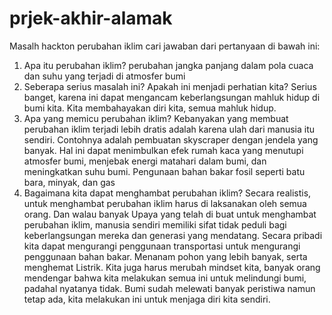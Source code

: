 # prjek-akhir-alamak

Masalh hackton perubahan iklim
cari jawaban dari pertanyaan di bawah ini:
1. Apa itu perubahan iklim?
perubahan jangka panjang dalam pola cuaca dan suhu yang terjadi di atmosfer bumi
2. Seberapa serius masalah ini? Apakah ini menjadi perhatian kita?
Serius banget, karena ini dapat mengancam keberlangsungan mahluk hidup di bumi kita. Kita membahayakan diri kita, semua mahluk hidup.
3. Apa yang memicu perubahan iklim?
Kebanyakan yang membuat perubahan iklim terjadi lebih dratis adalah karena ulah dari manusia itu sendiri. Contohnya adalah pembuatan skyscraper dengan jendela yang banyak. Hal ini dapat menimbulkan efek rumah kaca yang menutupi atmosfer bumi, menjebak energi matahari dalam bumi, dan meningkatkan suhu bumi. Pengunaan bahan bakar fosil seperti batu bara, minyak, dan gas 
4. Bagaimana kita dapat menghambat perubahan iklim?
Secara realistis, untuk menghambat perubahan iklim harus di laksanakan oleh semua orang. Dan walau banyak Upaya yang telah di buat untuk menghambat perubahan iklim, manusia sendiri memiliki sifat tidak peduli bagi keberlangsungan mereka dan generasi yang mendatang. 
Secara pribadi kita dapat mengurangi penggunaan transportasi untuk mengurangi penggunaan bahan bakar. Menanam pohon yang lebih banyak, serta menghemat Listrik. Kita juga harus merubah mindset kita, banyak orang mendengar bahwa kita melakukan semua ini untuk melindungi bumi, padahal nyatanya tidak. Bumi sudah melewati banyak peristiwa namun tetap ada, kita melakukan ini untuk menjaga diri kita sendiri.
